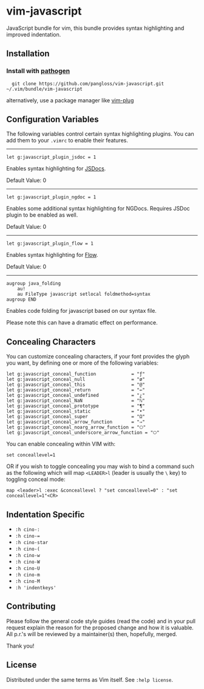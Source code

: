 # vim-javascript

JavaScript bundle for vim, this bundle provides syntax highlighting and
improved indentation.


## Installation

### Install with [pathogen](https://github.com/tpope/vim-pathogen)

      git clone https://github.com/pangloss/vim-javascript.git ~/.vim/bundle/vim-javascript

alternatively, use a package manager like [vim-plug](https://github.com/junegunn/vim-plug)


## Configuration Variables

The following variables control certain syntax highlighting plugins. You can
add them to your `.vimrc` to enable their features.

-----------------

```
let g:javascript_plugin_jsdoc = 1
```

Enables syntax highlighting for [JSDocs](http://usejsdoc.org/).

Default Value: 0

-----------------

```
let g:javascript_plugin_ngdoc = 1
```

Enables some additional syntax highlighting for NGDocs. Requires JSDoc plugin
to be enabled as well.

Default Value: 0

-----------------

```
let g:javascript_plugin_flow = 1
```

Enables syntax highlighting for [Flow](https://flowtype.org/).

Default Value: 0

-----------------

```vim
augroup java_folding
    au!
    au FileType javascript setlocal foldmethod=syntax
augroup END
```

Enables code folding for javascript based on our syntax file.

Please note this can have a dramatic effect on performance.


## Concealing Characters

You can customize concealing characters, if your font provides the glyph you want, by defining one or more of the following
variables:

    let g:javascript_conceal_function             = "ƒ"
    let g:javascript_conceal_null                 = "ø"
    let g:javascript_conceal_this                 = "@"
    let g:javascript_conceal_return               = "⇚"
    let g:javascript_conceal_undefined            = "¿"
    let g:javascript_conceal_NaN                  = "ℕ"
    let g:javascript_conceal_prototype            = "¶"
    let g:javascript_conceal_static               = "•"
    let g:javascript_conceal_super                = "Ω"
    let g:javascript_conceal_arrow_function       = "⇒"
    let g:javascript_conceal_noarg_arrow_function = "🞅"
    let g:javascript_conceal_underscore_arrow_function = "🞅"


You can enable concealing within VIM with:

    set conceallevel=1

OR if you wish to toggle concealing you may wish to bind a command such as the following which will map `<LEADER>l` (leader is usually the `\` key) to toggling conceal mode:

    map <leader>l :exec &conceallevel ? "set conceallevel=0" : "set conceallevel=1"<CR>


## Indentation Specific

* `:h cino-:`
* `:h cino-=`
* `:h cino-star`
* `:h cino-(`
* `:h cino-w`
* `:h cino-W`
* `:h cino-U`
* `:h cino-m`
* `:h cino-M`
* `:h 'indentkeys'`

## Contributing

Please follow the general code style
guides (read the code) and in your pull request explain the reason for the
proposed change and how it is valuable. All p.r.'s will be reviewed by a
maintainer(s) then, hopefully, merged.

Thank you!


## License

Distributed under the same terms as Vim itself. See `:help license`.
